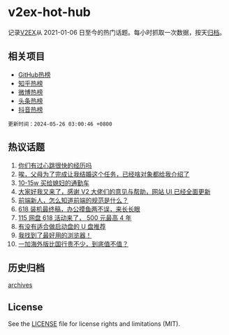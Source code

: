 # v2ex-hot-hub

 记录[V2EX](https://www.v2ex.com/)从 2021-01-06 日至今的热门话题。每小时抓取一次数据，按天[归档](archives)。
 
 ## 相关项目

- [GitHub热榜](https://github.com/it985/github-hot-hub)
- [知乎热榜](https://github.com/it985/zhihu-hot-hub)
- [微博热榜](https://github.com/it985/weibo-hot-hub)
- [头条热榜](https://github.com/it985/toutiao-hot-hub)
- [抖音热榜](https://github.com/it985/douyin-hot-hub)


 `更新时间：2024-05-26 03:00:46 +0800`

## 热议话题

1. [你们有过心跳很快的经历吗](https://www.v2ex.com/t/1043838)
1. [唉，父母为了完成让我结婚这个任务，已经啥对象都给我介绍了](https://www.v2ex.com/t/1043914)
1. [10-15w 买给媳妇的通勤车](https://www.v2ex.com/t/1043804)
1. [大家好我又来了，感谢 V2 大佬们的意见与帮助，网站 UI 已经全面更新](https://www.v2ex.com/t/1043828)
1. [前端新人，怎么知道前端的规范是什么？](https://www.v2ex.com/t/1043799)
1. [618 装机最终稿，办公摸鱼两不误，来长长眼](https://www.v2ex.com/t/1043795)
1. [115 网盘 618 活动来了， 500 元最高 4 年](https://www.v2ex.com/t/1043798)
1. [有没有适合做启动盘的 U 盘推荐](https://www.v2ex.com/t/1043825)
1. [我找到了最好用的浏览器！](https://www.v2ex.com/t/1043928)
1. [一加海外版比国行贵不少，到底值不值？](https://www.v2ex.com/t/1043766)

## 历史归档

[archives](archives)

## License

See the [LICENSE](LICENSE) file for license rights and limitations (MIT).
